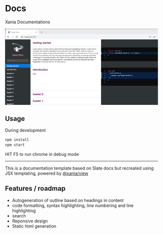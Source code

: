 # Docs

Xania Documentations

![Screenshot](./src/assets/Screenshot.png)

## Usage

During development

```bash
npm install
npm start

```

HIT F5 to run chrome in debug mode

---

This is a documentation template based on Slate docs but recreated using JSX templating, powered by [@xania/view](https://github.com/xania/view)

## Features / roadmap

- Autogeneration of outline based on headings in content
- code formatting, syntax highlighting, line numbering and line highlighting
- search
- Reponsive design
- Static html generation
